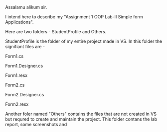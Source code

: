 Assalamu alikum sir.

I intend here to describe my "Assignment 1 OOP Lab-II Simple form Applications".

Here are two folders - StudentProfile and Others.

StudentProfile is the folder of my entire project made in VS. In this folder the signifiant files are -

Form1.cs

Form1.Designer.cs

Form1.resx

Form2.cs

Form2.Designer.cs

Form2.resx



Another foler named "Others" contains the files that are not created in VS but requred to create and maintain the project.
This folder contans the lab report, some screenshots and 


